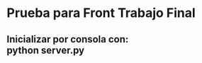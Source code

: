 <h1>Prueba para Front Trabajo Final </h1>
<h2>Inicializar por consola con: <br> python server.py</h2>
